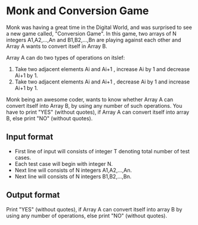 # Monk and Conversion Game

Monk was having a great time in the Digital World, and was surprised to see a new game called, "Conversion Game". In this game, two arrays of N integers A1,A2,...,An and B1,B2,...,Bn are playing against each other and Array A wants to convert itself in Array B.

Array A can do two types of operations on itslef:

1. Take two adjacent elements Ai and Ai+1 , increase Ai by 1 and decrease Ai+1 by 1.
2. Take two adjacent elements Ai and Ai+1 , decrease Ai by 1 and increase Ai+1 by 1.

Monk being an awesome coder, wants to know whether Array A can convert itself into Array B, by using any number of such operations. You have to print "YES" (without quotes), if Array A can convert itself into array B, else print "NO" (without quotes).

## Input format

- First line of input will consists of integer T denoting total number of test cases.
- Each test case will begin with integer N.
- Next line will consists of N integers A1,A2,...,An.
- Next line will consists of N integers B1,B2,...,Bn.

## Output format

Print "YES" (without quotes), if Array A can convert itself into array B by using any number of operations, else print "NO" (without quotes).
